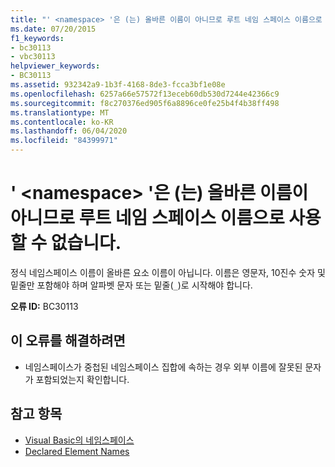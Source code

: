 ```yaml
---
title: "' <namespace> '은 (는) 올바른 이름이 아니므로 루트 네임 스페이스 이름으로 사용할 수 없습니다."
ms.date: 07/20/2015
f1_keywords:
- bc30113
- vbc30113
helpviewer_keywords:
- BC30113
ms.assetid: 932342a9-1b3f-4168-8de3-fcca3bf1e08e
ms.openlocfilehash: 6257a66e57572f13eceb60db530d7244e42366c9
ms.sourcegitcommit: f8c270376ed905f6a8896ce0fe25b4f4b38ff498
ms.translationtype: MT
ms.contentlocale: ko-KR
ms.lasthandoff: 06/04/2020
ms.locfileid: "84399971"
---
```

# <a name="namespace-is-not-a-valid-name-and-cannot-be-used-as-the-root-namespace-name"></a>' \<namespace> '은 (는) 올바른 이름이 아니므로 루트 네임 스페이스 이름으로 사용할 수 없습니다.
정식 네임스페이스 이름이 올바른 요소 이름이 아닙니다. 이름은 영문자, 10진수 숫자 및 밑줄만 포함해야 하며 알파벳 문자 또는 밑줄(`_`)로 시작해야 합니다.  
  
 **오류 ID:** BC30113  
  
## <a name="to-correct-this-error"></a>이 오류를 해결하려면  
  
- 네임스페이스가 중첩된 네임스페이스 집합에 속하는 경우 외부 이름에 잘못된 문자가 포함되었는지 확인합니다.  
  
## <a name="see-also"></a>참고 항목

- [Visual Basic의 네임스페이스](../programming-guide/program-structure/namespaces.md)
- [Declared Element Names](../programming-guide/language-features/declared-elements/declared-element-names.md)
